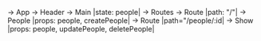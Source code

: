 -> App
  -> Header
  -> Main |state: people|
    -> Routes
      -> Route |path: "/"|
        -> People |props: people, createPeople|
      -> Route |path="/people/:id|
        -> Show |props: people, updatePeople, deletePeople|

